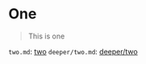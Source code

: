 # One

> This is one

`two.md`: [two](./../../links/nested/deeper/two.md)
`deeper/two.md`: [deeper/two](./deeper/two.md)